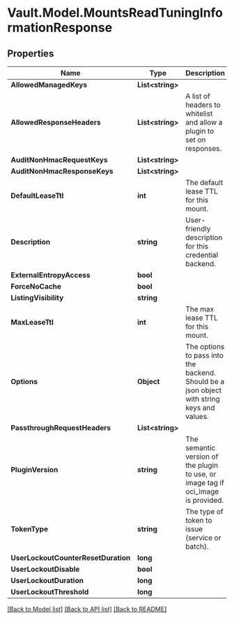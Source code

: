 # Vault.Model.MountsReadTuningInformationResponse

## Properties

Name | Type | Description | Notes
------------ | ------------- | ------------- | -------------
**AllowedManagedKeys** | **List&lt;string&gt;** |  | [optional] 
**AllowedResponseHeaders** | **List&lt;string&gt;** | A list of headers to whitelist and allow a plugin to set on responses. | [optional] 
**AuditNonHmacRequestKeys** | **List&lt;string&gt;** |  | [optional] 
**AuditNonHmacResponseKeys** | **List&lt;string&gt;** |  | [optional] 
**DefaultLeaseTtl** | **int** | The default lease TTL for this mount. | [optional] 
**Description** | **string** | User-friendly description for this credential backend. | [optional] 
**ExternalEntropyAccess** | **bool** |  | [optional] 
**ForceNoCache** | **bool** |  | [optional] 
**ListingVisibility** | **string** |  | [optional] 
**MaxLeaseTtl** | **int** | The max lease TTL for this mount. | [optional] 
**Options** | **Object** | The options to pass into the backend. Should be a json object with string keys and values. | [optional] 
**PassthroughRequestHeaders** | **List&lt;string&gt;** |  | [optional] 
**PluginVersion** | **string** | The semantic version of the plugin to use, or image tag if oci_image is provided. | [optional] 
**TokenType** | **string** | The type of token to issue (service or batch). | [optional] 
**UserLockoutCounterResetDuration** | **long** |  | [optional] 
**UserLockoutDisable** | **bool** |  | [optional] 
**UserLockoutDuration** | **long** |  | [optional] 
**UserLockoutThreshold** | **long** |  | [optional] 

[[Back to Model list]](../README.md#documentation-for-models) [[Back to API list]](../README.md#documentation-for-api-endpoints) [[Back to README]](../README.md)

